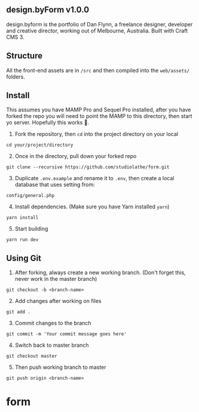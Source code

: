 ## design.byForm v1.0.0

design.byform is the portfolio of Dan Flynn, a freelance designer, developer and creative director, working out of Melbourne, Australia. Built with Craft CMS 3.

## Structure

All the front-end assets are in ```/src``` and then compiled into the ```web/assets/``` folders.

## Install

This assumes you have MAMP Pro and Sequel Pro installed, after you have forked the repo you will need to point the MAMP to this directory, then start yo server. Hopefully this works 🤷‍.


1. Fork the repository, then ```cd``` into the project directory on your local
````
cd your/project/directory
````
2. Once in the directory, pull down your forked repo

````
git clone --recursive https://github.com/studiolathe/form.git
````
3. Duplicate ```.env.example``` and rename it to ```.env```, then create a local database that uses setting from:
````
config/general.php
````
4. Install dependencies. (Make sure you have Yarn installed ```yarn```)
````
yarn install
````
5. Start building
````
yarn run dev
````

## Using Git
1. After forking, always create a new working branch. (Don't forget this, never work in the master branch)
````
git checkout -b <branch-name>
````
2. Add changes after working on files
````
git add .
````
3. Commit changes to the branch
````
git commit -m 'Your commit message goes here'
````
4. Switch back to master branch
````
git checkout master
````
5. Then push working branch to master
````
git push origin <branch-name>
````
# form
